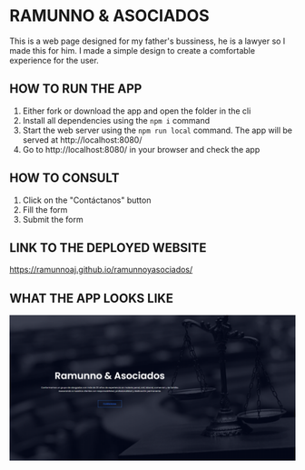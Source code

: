 # RAMUNNO & ASOCIADOS
This is a web page designed for my father's bussiness, he is a lawyer so I made this for him.
I made a simple design to create a comfortable experience for the user.

## HOW TO RUN THE APP
1. Either fork or download the app and open the folder in the cli
2. Install all dependencies using the `npm i` command
3. Start the web server using the `npm run local` command. The app will be served at http://localhost:8080/
4. Go to http://localhost:8080/ in your browser and check the app

## HOW TO CONSULT 
1. Click on the "Contáctanos" button
2. Fill the form
3. Submit the form

## LINK TO THE DEPLOYED WEBSITE
https://ramunnoaj.github.io/ramunnoyasociados/

## WHAT THE APP LOOKS LIKE

![alt text](https://github.com/RamunnoAJ/ramunnoyasociados/blob/master/images/image.png)
